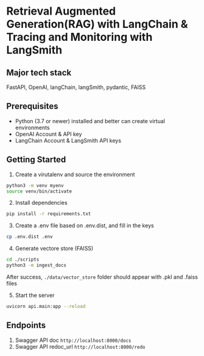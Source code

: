 # Retrieval Augmented Generation(RAG) with LangChain & Tracing and Monitoring with LangSmith 

## Major tech stack
FastAPI, OpenAI, langChain, langSmith, pydantic, FAISS

## Prerequisites

- Python (3.7 or newer) installed and better can create virtual environments
- OpenAI Account & API key
- LangChain Account & LangSmith API keys

## Getting Started

1. Create a virutalenv and source the environment

```bash
python3 -m venv myenv
source venv/bin/activate
```

2. Install dependencies

```bash
pip install -r requirements.txt
```

3. Create a .env file based on .env.dist, and fill in the keys

```bash
cp .env.dist .env
```

4. Generate vectore store (FAISS)

```bash
cd ./scripts
python3 -m ingest_docs
```
After success, `./data/vector_store` folder should appear with .pkl and .faiss files

5. Start the server

```bash
uvicorn api.main:app --reload
```

## Endpoints

1. Swagger API doc  `http://localhost:8000/docs`
2. Swagger API redoc_url `http://localhost:8000/redo`
